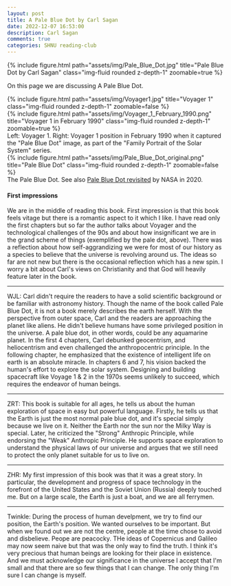 ```yaml
---
layout: post
title: A Pale Blue Dot by Carl Sagan
date: 2022-12-07 16:53:00
description: Carl Sagan
comments: true
categories: SHNU reading-club
---
```

<div class="row">
    <div class="col-sm mt-3 mt-md-0">
        {% include figure.html path="assets/img/Pale_Blue_Dot.jpg" title="Pale Blue Dot by Carl Sagan" class="img-fluid rounded z-depth-1" zoomable=true %}
    </div>
</div>

On this page we are discussing A Pale Blue Dot. 

<div class="row justify-content-sm-center">
    <div class="col-sm-6 mt-2 mt-md-0">
        {% include figure.html path="assets/img/Voyager1.jpg" title="Voyager 1" class="img-fluid rounded z-depth-1" zoomable=false %}
    </div>
    <div class="col-sm-6 mt-2 mt-md-0">
        {% include figure.html path="assets/img/Voyager_1_February_1990.png" title="Voyager 1 in February 1990" class="img-fluid rounded z-depth-1" zoomable=true %}
    </div>
</div>
<div class="caption">
     Left: Voyager 1. Right: Voyager 1 position in February 1990 when it captured the "Pale Blue Dot" image, as part of the "Family Portrait of the Solar System" series.
</div>
<div class="row">
    <div class="col-sm mt-3 mt-md-0">
        {% include figure.html path="assets/img/Pale_Blue_Dot_original.png" title="Pale Blue Dot" class="img-fluid rounded z-depth-1" zoomable=false %}
    </div>
</div>
<div class="caption">
     The Pale Blue Dot. See also <a href="https://www.nasa.gov/feature/jpl/pale-blue-dot-revisited">Pale Blue Dot revisited</a> by NASA in 2020.
</div>

#### First impressions
We are in the middle of reading this book. First impression is that this book feels vitage but there is a romantic aspect to it which I like. I have read only the first chapters but so far the author talks about Voyager and the technological challenges of the 90s and about how insignificant we are in the grand scheme of things (exemplified by the pale dot, above). There was a reflection about how self-aggrandizing we were for most of our history as a species to believe that the universe is revolving around us. The ideas so far are not new but there is the occasional reflection which has a new spin. I worry a bit about Carl's views on Christianity and that God will heavily feature later in the book. 

<hr>

WJL: Carl didn't require the readers to have a solid scientific background or be familiar with astronomy history. Though the name of the book called Pale Blue Dot, it is not a book merely describes the earth herself. With the perspective from outer space, Carl and the readers are approaching the planet like aliens. He didn't believe humans have some privileged position in the universe. A pale blue dot, in other words, could be any aquamarine planet. In the first 4 chapters, Carl debunked geocentrism, and heliocentrism and even challenged the anthropocentric principle. In the following chapter, he emphasized that the existence of intelligent life on earth is an absolute miracle.  In chapters 6 and 7, his vision backed the human's effort to explore the solar system. Designing and building spacecraft like Voyage 1 & 2 in the 1970s seems unlikely to succeed, which requires the endeavor of human beings.

<hr>

ZRT: This book is suitable for all ages, he tells us about the human exploration of space in easy but powerful language. Firstly, he tells us that the Earth is just the most normal pale blue dot, and it's special simply because we live on it. Neither the Earth nor the sun nor the Milky Way is special. Later, he criticized the "Strong" Anthropic Principle, while endorsing the "Weak" Anthropic Principle. He supports space exploration to understand the physical laws of our universe and argues that we still need to protect the only planet suitable for us to live on.

<hr>

ZHR: My first impression of this book was that it was a great story. In particular, the development and progress of space technology in the forefront of the United States and the Soviet Union (Russia) deeply touched me. But on a large scale, the Earth is just a boat, and we are all ferrymen.

<hr>

Twinkle: During the process of human develpment, we try to find our position, the Earth's position. We wanted ourselves to be important. But when we found out we are not the centre, people at the time chose to avoid and disbelieve. Peope are peacocky.
THe ideas of Copernicus and Galileo may now seem naive but that was the only way to find the truth. I think it's very precious that human beings are looking for their place in existence. And we must acknowledge our significance in the universe 
I accept that I'm small and that there are so few things that I can change. The only thing I'm sure I can change is myself.